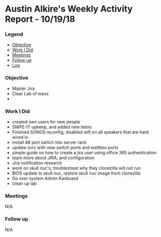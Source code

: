 # Austin Alkire's Weekly Activity Report - 10/19/18
### Legend
 - [Objective](#objective)
 - [Work I Did](#work-i-did)
 - [Meetings](#meetings)
 - [Follow up](#follow-up)
 - [Log](#log)

### Objective
 - Master Jira
 - Clear Lab of mess
 -


### Work I Did
- created swx users for new people
- SNIPE-IT upkeep, and added new items
- Finished SONOS reconfig, disabled wifi on all speakers that are hard wired in
- install 48 port switch into server rack
- update ovrc with new switch ports and wattbox ports
- simple guide on how to create a jira user using office 365 authentication
- learn more about JIRA, and configuration
- Jira notification research
- work on skull nuc's, troubleshoot why they clonezilla will not run
- BIOS update to skull nuc, restore skull nuc image from clonezilla
- Go over system Admin Kanboard
- clean up lab

### Meetings
N/A
### Follow up
N/A
